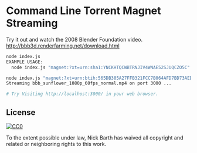 # Command Line Torrent Magnet Streaming

Try it out and watch the 2008 Blender Foundation video.
http://bbb3d.renderfarming.net/download.html

```bash
node index.js
EXAMPLE USAGE:
  node index.js "magnet:?xt=urn:sha1:YNCKHTQCWBTRNJIV4WNAE52SJUQCZO5C"

node index.js "magnet:?xt=urn:btih:565DB305A27FFB321FCC7B064AFD7BD73AEDDA2B&tr=udp%3a%2f%2ftracker.openbittorrent.com%3a80%2fannounce"
Streaming bbb_sunflower_1080p_60fps_normal.mp4 on port 3000 ...

# Try Visiting http://localhost:3000/ in your web browser.
```

## License

[![CC0](http://i.creativecommons.org/p/zero/1.0/88x31.png)](http://creativecommons.org/publicdomain/zero/1.0/)

To the extent possible under law, Nick Barth has waived all copyright and related or neighboring rights to this work.

